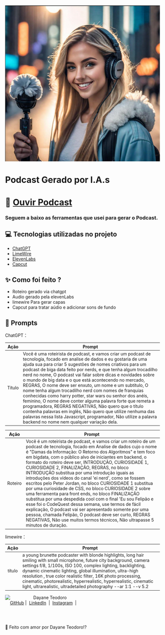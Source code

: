 ![capa](https://github.com/Dayanebiaerafa/Podcast/blob/main/Dama%20da%20Inform%C3%A7%C3%A3o.png)


# Podcast Gerado por I.A.s

# 🦻 [Ouvir Podcast](https://file.notion.so/f/f/93c32e38-9be1-4923-9555-031d4ab1393e/221534f1-db8c-45b4-92ee-4692405257d2/Podcast.mp4?id=64cae386-5c5f-49b3-bc68-7fb5f83396e7&table=block&spaceId=93c32e38-9be1-4923-9555-031d4ab1393e&expirationTimestamp=1722470400000&signature=C8-Ym1O8QLm0rEZxuRFVhDuQa5lfEQfKsj_SGELSvc0&downloadName=Podcast.mp4)


### Seguem a baixo as ferramentas que usei para gerar o Podcast.

## 💻 Tecnologias utilizadas no projeto

- [ChatGPT](https://chat.openai.com/) 
- [LimeWire](https://limewire.com/)
- [ElevenLabs](https://elevenlabs.io/)
- [Capcut](https://www.capcut.com/)


## ✨ Como foi feito ?

- Roteiro gerado via chatgpt
- Audio gerado pela elevenLabs
- limewire Para gerar capas
- Capcut para tratar aúdio e adicionar sons de fundo


## 🧠 Prompts

ChatGPT：

|   Ação  | Prompt                                                                                  |
| :-----: | ----------------------------------------------------------------------------------------|
| Título | Você é uma roteirista de podcast, e vamos criar um podcast de tecnologia, focado em analise de dados  e eu gostaria de uma ajuda sua para criar 5 sugestões de nomes criativos para um podcast de biga data feito por nerds, e que tenha algum trocadilho nerd no nome, O podcast vai falar sobre dicas e novidades sobre o mundo de big data e o que está acontecendo no mercado, REGRAS, O nome deve ser enxuto, um nome e um subtítulo, O nome tenha algum trocadilho nerd com nomes de franquias conhecidas como harry potter, star wars ou senhor dos anéis, feminino, O nome deve conter alguma palavra forte que remeta a programadora, REGRAS NEGATIVAS, Não quero que o título contenha palavras em inglês, Não quero que utilize nenhuma das palavras nessa lista Javascript, programador, Não utilize a palavra backend no nome nem qualquer variação dela. |

|   Ação  | Prompt                                                                                  |
| :-----: | ----------------------------------------------------------------------------------------|
| Roteiro | Você é um roteirista de podcast, e vamos criar um  roteiro de um podcast de tecnologia, focado em Analise de dados cujo o nome é "Damas da Informação: O Retorno dos Algoritmos" e tem foco em bigdata,  com o público alvo de iniciantes em backend, o formato do roteiro deve ser, INTRODUÇÃO, CURIOSIDADE 1, CURIOSIDADE 2, FINALIZAÇÃO, REGRAS, no bloco INTRODUÇÃO substitua por uma introdução iguais as introduções dos vídeos do canal 'ei nerd', como se fossem escritos pelo Peter Jordan, no bloco CURIOSIDADE 1 substitua por uma curiosidade de CSS, no bloco CURIOSIDADE 2 sobre uma ferramenta para front ends, no bloco FINALIZAÇÃO substitua por uma despedida cool com o final 'Eu sou Felipão e esse foi o CodeQuest dessa semana, use termos de fácil explicação, O podcast vai ser apresentado somente por uma pessoa, chamada Felipão, O podcast deve ser curto, REGRAS NEGATIVAS, Não use muitos termos técnicos, Não ultrapasse 5 minutos de duração. |




limewire：

|  Ação  | Prompt                                                                                 |
| :----: | -------------------------------------------------------------------------------------- |
| título | a young brunette podcaster with blonde highlights, long hair smiling with small microphone, future city background, camera settings f/8, 1/100s, ISO 100, complex lighting, backlighting, dynamic cinematic lighting, global illumination, ultra-high resolution , true color realistic filter, 16K photo processing, cinematic, photorealistic, hyperrealistic, hyperrealistic, cinematic light, ultrarealistic, ultradetailed photography --ar 1:1 --v 5.2 |




  <p>
    <img 
      align=left 
      margin=10 
      width=80 
      src="![WhatsApp Image 2023-01-31 at 10 52 47 (1)](https://github.com/user-attachments/assets/430109f9-1127-4cf3-a823-c29d32ecea76)"
    />
    <p>&nbsp&nbsp&nbspDayane Teodoro<br>
    &nbsp&nbsp&nbsp
    <a href="https://github.com/Dayanebiaerafa">
    GitHub</a>&nbsp;|&nbsp;
    <a href="https://www.linkedin.com/in/dayaneteodoro/
felipe-exe">LinkedIn</a>
&nbsp;|&nbsp;
    <a href="https://www.instagram.com/dayane_cie/">
    Instagram</a>
&nbsp;|&nbsp;</p>
</p>
<br/><br/>
<p>


💞 Feito com amor por Dayane Teodoro⁉ 
